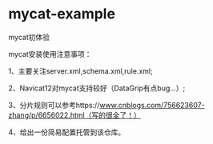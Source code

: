 # mycat-example
mycat初体验



mycat安装使用注意事项：

1、主要关注server.xml,schema.xml,rule.xml;

2、Navicat12对mycat支持较好（DataGrip有点bug...）;

3、分片规则可以参考https://www.cnblogs.com/756623607-zhang/p/6656022.html（写的很全了！）

4、给出一份简易配置托管到该仓库。

